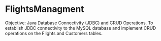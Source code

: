 # FlightsManagment

Objective: Java Database Connectivity (JDBC) and CRUD
Operations.
To establish JDBC connectivity to the MySQL
database and implement CRUD operations on the
Flights and Customers tables.
